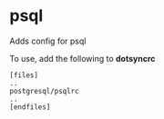 psql
===

Adds config for psql

To use, add the following to **dotsyncrc**

    [files]
    ..
    postgresql/psqlrc
    ..
    [endfiles]

